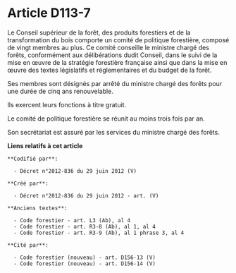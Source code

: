 # Article D113-7

Le Conseil supérieur de la forêt, des produits forestiers et de la transformation du bois comporte un comité de politique
forestière, composé de vingt membres au plus. Ce comité conseille le ministre chargé des forêts, conformément aux
délibérations dudit Conseil, dans le suivi de la mise en œuvre de la stratégie forestière française ainsi que dans la mise en
œuvre des textes législatifs et réglementaires et du budget de la forêt.

Ses membres sont désignés par arrêté du ministre chargé des forêts pour une durée de cinq ans renouvelable.

Ils exercent leurs fonctions à titre gratuit.

Le comité de politique forestière se réunit au moins trois fois par an.

Son secrétariat est assuré par les services du ministre chargé des forêts.

**Liens relatifs à cet article**

	**Codifié par**:

	  - Décret n°2012-836 du 29 juin 2012 (V)

	**Créé par**:

	  - Décret n°2012-836 du 29 juin 2012 - art. (V)

	**Anciens textes**:

	  - Code forestier - art. L3 (Ab), al 4
	  - Code forestier - art. R3-8 (Ab), al 1, al 4
	  - Code forestier - art. R3-9 (Ab), al 1 phrase 3, al 4

	**Cité par**:

	  - Code forestier (nouveau) - art. D156-13 (V)
	  - Code forestier (nouveau) - art. D156-14 (V)
